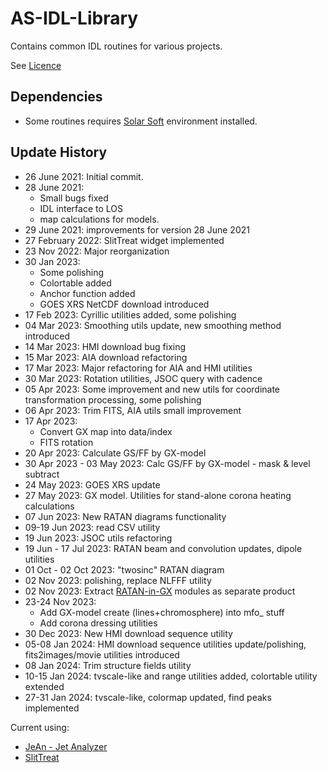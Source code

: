 # AS-IDL-Library
Contains common IDL routines for various projects.

See [Licence](https://github.com/Alexey-Stupishin/AS-IDL-Library/blob/main/LICENCE.md)

## Dependencies
* Some routines requires [Solar Soft](https://www.lmsal.com/solarsoft/ssw_packages_info.html) environment installed.

## Update History
* 26 June 2021: Initial commit.
* 28 June 2021: 
	* Small bugs fixed
	* IDL interface to LOS
	* map calculations for models.
* 29 June 2021: improvements for version 28 June 2021
* 27 February 2022: SlitTreat widget implemented
* 23 Nov 2022: Major reorganization
* 30 Jan 2023:
	* Some polishing
	* Colortable added
	* Anchor function added
	* GOES XRS NetCDF download introduced
* 17 Feb 2023: Cyrillic utilities added, some polishing
* 04 Mar 2023: Smoothing utils update, new smoothing method introduced
* 14 Mar 2023: HMI download bug fixing
* 15 Mar 2023: AIA download refactoring
* 17 Mar 2023: Major refactoring for AIA and HMI utilities
* 30 Mar 2023: Rotation utilities, JSOC query with cadence
* 05 Apr 2023: Some improvement and new utils for coordinate transformation processing, some polishing
* 06 Apr 2023: Trim FITS, AIA utils small improvement
* 17 Apr 2023:
	* Convert GX map into data/index
	* FITS rotation
* 20 Apr 2023: Calculate GS/FF by GX-model
* 30 Apr 2023 - 03 May 2023: Calc GS/FF by GX-model - mask & level subtract
* 24 May 2023: GOES XRS update
* 27 May 2023: GX model. Utilities for stand-alone corona heating calculations
* 07 Jun 2023: New RATAN diagrams functionality
* 09-19 Jun 2023: read CSV utility
* 19 Jun 2023: JSOC utils refactoring
* 19 Jun - 17 Jul 2023: RATAN beam and convolution updates, dipole utilities
* 01 Oct - 02 Oct 2023: "twosinc" RATAN diagram
* 02 Nov 2023: polishing, replace NLFFF utility
* 02 Nov 2023: Extract [RATAN-in-GX](https://github.com/Alexey-Stupishin/RATAN-in-GX) modules as separate product
* 23-24 Nov 2023: 
	* Add GX-model create (lines+chromosphere) into mfo_ stuff
	* Add corona dressing utilities
* 30 Dec 2023: New HMI download sequence utility
* 05-08 Jan 2024: HMI download sequence utilities update/polishing, fits2images/movie utilities introduced
* 08 Jan 2024: Trim structure fields utility
* 10-15 Jan 2024: tvscale-like and range utilities added, colortable utility extended
* 27-31 Jan 2024: tvscale-like, colormap updated, find peaks implemented

Current using:
* [JeAn - Jet Analyzer](https://github.com/Alexey-Stupishin/JeAn---Jet-Analyzer)
* [SlitTreat](https://github.com/Alexey-Stupishin/StilTreat)

